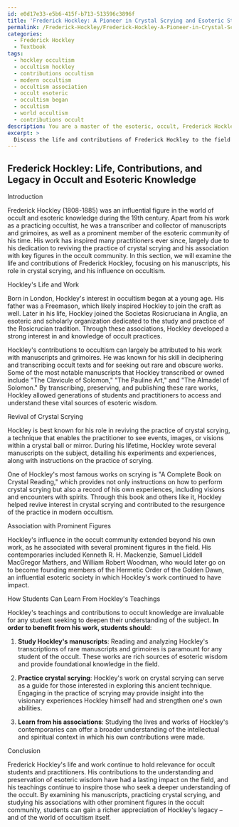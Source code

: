 ```yaml
---
id: e0d17e33-e5b6-415f-b713-513596c3896f
title: 'Frederick Hockley: A Pioneer in Crystal Scrying and Esoteric Studies'
permalink: /Frederick-Hockley/Frederick-Hockley-A-Pioneer-in-Crystal-Scrying-and-Esoteric-Studies/
categories:
  - Frederick Hockley
  - Textbook
tags:
  - hockley occultism
  - occultism hockley
  - contributions occultism
  - modern occultism
  - occultism association
  - occult esoteric
  - occultism began
  - occultism
  - world occultism
  - contributions occult
description: You are a master of the esoteric, occult, Frederick Hockley and education, you have written many textbooks on the subject in ways that provide students with rich and deep understanding of the subject. You are being asked to write textbook-like sections on a topic and you do it with full context, explainability, and reliability in accuracy to the true facts of the topic at hand, in a textbook style that a student would easily be able to learn from, in a rich, engaging, and contextual way. Always include relevant context (such as formulas and history), related concepts, and in a way that someone can gain deep insights from.
excerpt: > 
  Discuss the life and contributions of Frederick Hockley to the field of occult and esoteric knowledge, including his works, noteworthy experiences, and influence on later practitioners. Specifically, elaborate on his manuscripts and grimoires, his role in reviving the practice of crystal scrying, and his association with other prominent figures in the occult community. Provide insights on how a student of the occult can learn from Hockley's work and develop a deep understanding of his teachings.
---
```


## Frederick Hockley: Life, Contributions, and Legacy in Occult and Esoteric Knowledge

Introduction

Frederick Hockley (1808-1885) was an influential figure in the world of occult and esoteric knowledge during the 19th century. Apart from his work as a practicing occultist, he was a transcriber and collector of manuscripts and grimoires, as well as a prominent member of the esoteric community of his time. His work has inspired many practitioners ever since, largely due to his dedication to reviving the practice of crystal scrying and his association with key figures in the occult community. In this section, we will examine the life and contributions of Frederick Hockley, focusing on his manuscripts, his role in crystal scrying, and his influence on occultism.

Hockley's Life and Work

Born in London, Hockley's interest in occultism began at a young age. His father was a Freemason, which likely inspired Hockley to join the craft as well. Later in his life, Hockley joined the Societas Rosicruciana in Anglia, an esoteric and scholarly organization dedicated to the study and practice of the Rosicrucian tradition. Through these associations, Hockley developed a strong interest in and knowledge of occult practices.

Hockley's contributions to occultism can largely be attributed to his work with manuscripts and grimoires. He was known for his skill in deciphering and transcribing occult texts and for seeking out rare and obscure works. Some of the most notable manuscripts that Hockley transcribed or owned include "The Clavicule of Solomon," "The Pauline Art," and "The Almadel of Solomon." By transcribing, preserving, and publishing these rare works, Hockley allowed generations of students and practitioners to access and understand these vital sources of esoteric wisdom.

Revival of Crystal Scrying

Hockley is best known for his role in reviving the practice of crystal scrying, a technique that enables the practitioner to see events, images, or visions within a crystal ball or mirror. During his lifetime, Hockley wrote several manuscripts on the subject, detailing his experiments and experiences, along with instructions on the practice of scrying.

One of Hockley's most famous works on scrying is "A Complete Book on Crystal Reading," which provides not only instructions on how to perform crystal scrying but also a record of his own experiences, including visions and encounters with spirits. Through this book and others like it, Hockley helped revive interest in crystal scrying and contributed to the resurgence of the practice in modern occultism.

Association with Prominent Figures

Hockley's influence in the occult community extended beyond his own work, as he associated with several prominent figures in the field. His contemporaries included Kenneth R. H. Mackenzie, Samuel Liddell MacGregor Mathers, and William Robert Woodman, who would later go on to become founding members of the Hermetic Order of the Golden Dawn, an influential esoteric society in which Hockley's work continued to have impact.

How Students Can Learn From Hockley's Teachings

Hockley's teachings and contributions to occult knowledge are invaluable for any student seeking to deepen their understanding of the subject. **In order to benefit from his work, students should**:

1. **Study Hockley's manuscripts**: Reading and analyzing Hockley's transcriptions of rare manuscripts and grimoires is paramount for any student of the occult. These works are rich sources of esoteric wisdom and provide foundational knowledge in the field.

2. **Practice crystal scrying**: Hockley's work on crystal scrying can serve as a guide for those interested in exploring this ancient technique. Engaging in the practice of scrying may provide insight into the visionary experiences Hockley himself had and strengthen one's own abilities.

3. **Learn from his associations**: Studying the lives and works of Hockley's contemporaries can offer a broader understanding of the intellectual and spiritual context in which his own contributions were made.

Conclusion

Frederick Hockley's life and work continue to hold relevance for occult students and practitioners. His contributions to the understanding and preservation of esoteric wisdom have had a lasting impact on the field, and his teachings continue to inspire those who seek a deeper understanding of the occult. By examining his manuscripts, practicing crystal scrying, and studying his associations with other prominent figures in the occult community, students can gain a richer appreciation of Hockley's legacy – and of the world of occultism itself.
